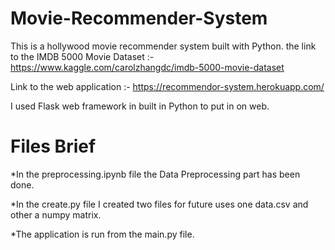 # Movie-Recommender-System
This is a hollywood movie recommender system built with Python. 
the link to the IMDB 5000 Movie Dataset :- https://www.kaggle.com/carolzhangdc/imdb-5000-movie-dataset

Link to the web application :- https://recommendor-system.herokuapp.com/

I used Flask web framework in built in Python to put in on web.

# Files Brief
*In the preprocessing.ipynb file the Data Preprocessing part has been done. 

*In the create.py file I created two files for future uses one data.csv and other a numpy matrix.

*The application is run from the main.py file.
